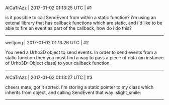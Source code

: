 AlCaTrAzz | 2017-01-02 01:13:25 UTC | #1

is it possible to call SendEvent from within a static function? i'm using an extenal library that has callback functions which are static, and i'd like to be able to fire an event as part of the callback, how do i do this?

-------------------------

weitjong | 2017-01-02 01:13:26 UTC | #2

You need a Urho3D object to send events. In order to send events from a static function then you must find a way to pass a piece of data (an instance of Urho3D::Object class) to your callback function.

-------------------------

AlCaTrAzz | 2017-01-02 01:13:27 UTC | #3

cheers mate, got it sorted. i'm storing a static pointer to my class which inherits from object, and calling SendEvent that way :slight_smile:

-------------------------


